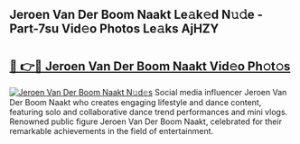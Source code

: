## Jeroen Van Der Boom Naakt Le𝚊k𝚎d N𝚞𝚍e - Part-7su Vid𝚎o Photos Le𝚊ks AjHZY

# <h2><a href="http://fb0jr7p.evod.top/?m=Jeroen+Van+Der+Boom+Naakt">🔗 👉🔴 Jeroen Van Der Boom Naakt Vid𝚎o Ph𝚘t𝚘s</a></h2>

[![Jeroen Van Der Boom Naakt N𝚞d𝚎s](https://i.imgur.com/8V9OHl7.gif)](http://fb0jr7p.evod.top/?m=Jeroen+Van+Der+Boom+Naakt)
Social media influencer Jeroen Van Der Boom Naakt who creates engaging lifestyle and dance content, featuring solo and collaborative dance trend performances and mini vlogs. Renowned public figure Jeroen Van Der Boom Naakt, celebrated for their remarkable achievements in the field of entertainment. 
